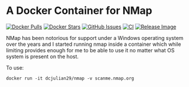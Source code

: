 # A Docker Container for NMap

[![Docker Pulls](https://img.shields.io/docker/pulls/dcjulian29/nmap.svg)](https://hub.docker.com/r/dcjulian29/nmap/) [![Docker Stars](https://img.shields.io/docker/stars/dcjulian29/nmap.svg?maxAge=2592000)](https://hub.docker.com/r/dcjulian29/nmap/) [![GitHub Issues](https://img.shields.io/github/issues-raw/dcjulian29/docker-nmap.svg)](https://github.com/dcjulian29/docker-nmap/issues) [![CI](https://github.com/dcjulian29/docker-nmap/actions/workflows/ci.yml/badge.svg?branch=main)](https://github.com/dcjulian29/docker-nmap/actions/workflows/ci.yml) [![Release Image](https://github.com/dcjulian29/docker-nmap/actions/workflows/release.yml/badge.svg)](https://github.com/dcjulian29/docker-nmap/actions/workflows/release.yml)

NMap has been notorious for support under a Windows operating system over the years and I started running nmap inside a container which while limiting provides enough for me to be able to use it no matter what OS system is present on the host.

To use:

    docker run -it dcjulian29/nmap -v scanme.nmap.org
